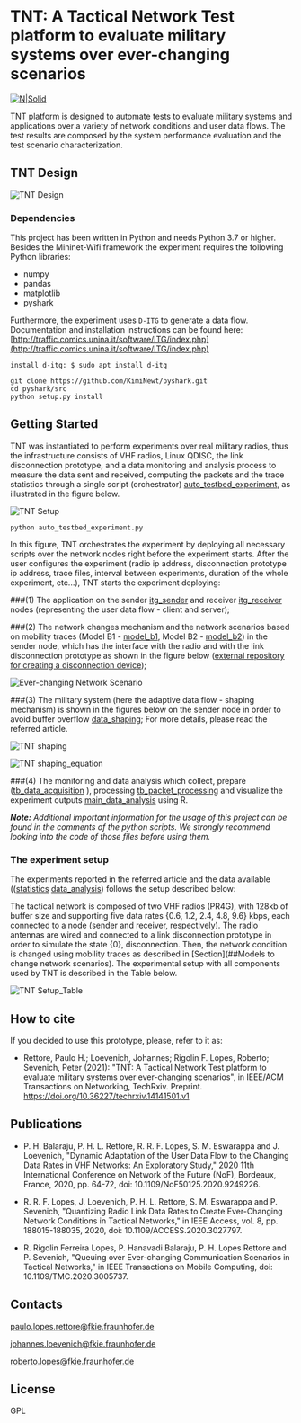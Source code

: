 # TNT: A Tactical Network Test platform to evaluate military systems over ever-changing scenarios
[![N|Solid](https://www.fkie.fraunhofer.de/content/dam/fkie/fkie.svg)](https://www.fkie.fraunhofer.de)

TNT platform is designed to automate tests to evaluate military systems and 
applications over a variety of network conditions and user data flows. 
The test results are composed by the system performance evaluation and the 
test scenario characterization.

## TNT Design
![TNT Design](img/Design_TNT.png)


### Dependencies
This project has been written in Python and needs Python 3.7 or higher.
Besides the Mininet-Wifi framework the experiment requires the following Python libraries:

 - numpy
 - pandas
 - matplotlib
 - pyshark

Furthermore, the experiment uses `D-ITG` to generate a data flow.
Documentation and installation instructions can be found here:
[http://traffic.comics.unina.it/software/ITG/index.php](http://traffic.comics.unina.it/software/ITG/index.php)

```shell
install d-itg: $ sudo apt install d-itg
```

```shell
git clone https://github.com/KimiNewt/pyshark.git
cd pyshark/src
python setup.py install
```

## Getting Started
TNT was instantiated to perform experiments over real military radios, thus the infrastructure consists of VHF radios,
Linux QDISC, the link disconnection prototype, and a data monitoring and analysis process to measure the data sent and
received, computing the packets and the trace statistics through a single script (orchestrator) 
[auto_testbed_experiment](experiment_testbed/auto_testbed_experiment.py), as illustrated in the figure below. 

![TNT Setup](img/setup.png)

```shell
python auto_testbed_experiment.py
```

In this figure, TNT orchestrates the experiment by deploying all necessary scripts over the network nodes right before 
the experiment starts. After the user configures the experiment (radio ip address, disconnection prototype ip address, 
trace files, interval between experiments, duration of the whole experiment, etc...), TNT starts the experiment deploying: 

###(1) 
The application on the sender [itg_sender](experiment_testbed/itg_sender.py) and receiver 
[itg_receiver](experiment_testbed/itg_receiver.py) nodes (representing the user data flow - client and server); 

###(2)
The network changes mechanism and the network scenarios based on mobility traces 
(Model B1 - [model_b1](model_b1/README.md), Model B2 - [model_b2](model_b2/README.md))
in the sender node, which has the interface with the radio and with the link disconnection prototype as shown in the figure below 
([external repository for creating a disconnection device](https://github.com/prettore/link-disconnection-prototype)); 

![Ever-changing Network Scenario](img/Design_TNT_network.png)

###(3) 
The military system (here the adaptive data flow - shaping mechanism) is shown in the figures below on
the sender node in order to avoid buffer overflow [data_shaping](military_system/data_shaping.py);  For more details, 
please read the referred article.

![TNT shaping](img/shaping.png) 

![TNT shaping_equation](img/shaping_eq.png)

###(4) 
The monitoring and data analysis which collect, prepare ([tb_data_acquisition](experiment_testbed/tb_data_acquisition.py)
),  processing [tb_packet_processing](experiment_testbed/tb_packet_processing.py) and visualize the experiment outputs 
[main_data_analysis](data_analysis/main_data_analysis.R) using R.

_**Note:** Additional important information for the usage of this project can be found in the comments of the python scripts.
We strongly recommend looking into the code of those files before using them._

### The experiment setup
The experiments reported in the referred article and the data available (([statistics](experiment_testbed/data) 
[data_analysis](data_analysis/img)) follows the setup described below: 

The tactical network is composed of two VHF radios (PR4G), with 128kb of buffer size and supporting five data
rates {0.6, 1.2, 2.4, 4.8, 9.6} kbps, each connected to a node (sender and receiver, respectively). The radio antennas are
wired and connected to a link disconnection prototype in order to simulate the state {0}, disconnection. Then, the network
condition is changed using mobility traces as described in  [Section](##Models to change network scenarios). 
The experimental setup with all components used by TNT is described in the Table below.

![TNT Setup_Table](img/table.png)

How to cite
----
If you decided to use this prototype, please, refer to it as:

-  Rettore, Paulo H.; Loevenich, Johannes; Rigolin F. Lopes, Roberto; Sevenich, Peter (2021): "TNT: A Tactical Network Test platform to evaluate military systems over ever-changing scenarios", in IEEE/ACM Transactions on Networking, TechRxiv. Preprint. https://doi.org/10.36227/techrxiv.14141501.v1 

Publications
----

- P. H. Balaraju, P. H. L. Rettore, R. R. F. Lopes, S. M. Eswarappa and J. Loevenich, "Dynamic Adaptation of the User Data Flow to the Changing Data Rates in VHF Networks: An Exploratory Study," 2020 11th International Conference on Network of the Future (NoF), Bordeaux, France, 2020, pp. 64-72, doi: 10.1109/NoF50125.2020.9249226.

- R. R. F. Lopes, J. Loevenich, P. H. L. Rettore, S. M. Eswarappa and P. Sevenich, "Quantizing Radio Link Data Rates to Create Ever-Changing Network Conditions in Tactical Networks," in IEEE Access, vol. 8, pp. 188015-188035, 2020, doi: 10.1109/ACCESS.2020.3027797.

- R. Rigolin Ferreira Lopes, P. Hanavadi Balaraju, P. H. Lopes Rettore and P. Sevenich, "Queuing over Ever-changing Communication Scenarios in Tactical Networks," in IEEE Transactions on Mobile Computing, doi: 10.1109/TMC.2020.3005737.

Contacts
----

paulo.lopes.rettore@fkie.fraunhofer.de

johannes.loevenich@fkie.fraunhofer.de

roberto.lopes@fkie.fraunhofer.de

License
----

GPL
